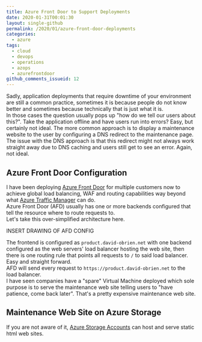 ```yaml
---
title: Azure Front Door to Support Deployments
date: 2020-01-31T00:01:30
layout: single-github
permalink: /2020/01/azure-front-door-deployments
categories:
  - azure
tags:
  - cloud
  - devops
  - operations
  - azops
  - azurefrontdoor
github_comments_issueid: 12
---
```


Sadly, application deployments that require downtime of your environment are still a common practice, sometimes it is because people do not know better and sometimes because technically that is just what it is.<br>
In those cases the question usually pops up "how do we tell our users about this?". Take the application offline and have users run into errors? Easy, but certainly not ideal. The more common approach is to display a maintenance website to the user by configuring a DNS redirect to the maintenance page.<br>
The issue with the DNS approach is that this redirect might not always work straight away due to DNS caching and users still get to see an error. Again, not ideal.

## Azure Front Door Configuration

I have been deploying [Azure Front Door](https://docs.microsoft.com/en-us/azure/frontdoor/front-door-overview) for multiple customers now to achieve global load balancing, WAF and routing capabilities way beyond what [Azure Traffic Manager](https://docs.microsoft.com/en-us/azure/traffic-manager/traffic-manager-overview) can do.<br>
Azure Front Door (AFD) usually has one or more backends configured that tell the resource where to route requests to.<br>
Let's take this over-simplified architecture here.

INSERT DRAWING OF AFD CONFIG

The frontend is configured as `product.david-obrien.net` with one backend configured as the web servers' load balancer hosting the web site, then there is one routing rule that points all requests to `/` to said load balancer. Easy and straight forward.<br>
AFD will send every request to `https://product.david-obrien.net` to the load balancer.<br>
I have seen companies have a "spare" Virtual Machine deployed which sole purpose is to serve the maintenance web site telling users to "have patience, come back later". That's a pretty expensive maintenance web site.

## Maintenance Web Site on Azure Storage

If you are not aware of it, [Azure Storage Accounts](https://docs.microsoft.com/en-us/azure/storage/blobs/storage-blob-static-website) can host and serve static html web sites. 